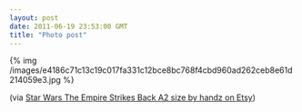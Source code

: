 ```yaml
---
layout: post
date: 2011-06-19 23:53:00 GMT
title: "Photo post"
---
```

{% img /images/e4186c71c13c19c017fa331c12bce8bc768f4cbd960ad262ceb8e61d214059e3.jpg %}

<p>(via <a href="http://www.etsy.com/listing/68235626/star-wars-the-empire-strikes-back-a2">Star Wars The Empire Strikes Back A2 size by handz on Etsy</a>)</p> 